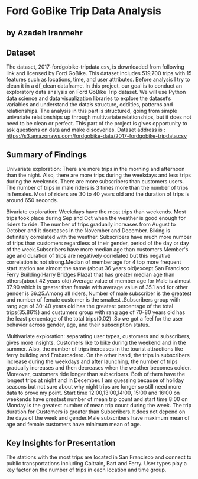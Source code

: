 # Ford GoBike Trip Data Analysis
## by Azadeh Iranmehr


## Dataset

The dataset, 2017-fordgobike-tripdata.csv, is downloaded from following link and licensed by Ford GoBike. This dataset includes 519,700 trips with 15 features such as locations, time, and user attributes. Before analysis I try to clean it in a df_clean dataframe.
In this project, our goal is to conduct an exploratory data analysis on Ford GoBike Trip dataset. We will use Python data science and data visualization libraries to explore the dataset’s variables and understand the data’s structure, oddities, patterns and relationships. The analysis in this part is structured, going from simple univariate relationships up through multivariate relationships, but it does not need to be clean or perfect. This part of the project is gives opportunity to ask questions on data and make discoveries.
Dataset address is :
https://s3.amazonaws.com/fordgobike-data/2017-fordgobike-tripdata.csv


## Summary of Findings

Univariate exploration: There are more trips in the morning and afternoon than the night. Also, there are more trips during the weekdays and less trips during the weekends. There are more subscribers than customers users. The number of trips in male riders is 3 times more than the number of trips in females.  Most of riders are 30 to 40 years old and the duration of trips is around 650 seconds. 

Bivariate exploration: Weekdays have the most trips than weekends. Most trips took place during Sep and Oct when the weather is good enough for riders to ride.  The number of trips gradually increases from August to October and it decreases in the November and December. Biking is definitely correlated with the weather. Subscribers have much more number of trips than customers regardless of their gender, period of the day or day of the week.Subscribers have more median age than customers.Member's age and duration of trips are negatively correlated but this negative correlation is not strong.Median of member age for 4 top more frequent start station are almost the same (about 36 years old)except San Francisco Ferry Building(Harry Bridges Plaza) that has greater median age than others(about 42 years old).Average value of member age for Male is almost 37.90 which is greater than female with average value of 35.1 and for other gender is 36.25.Among all riders, Number of male subscriber is the greatest and number of female customer is the smallest .Subscribers group with rang age of 30-40 years old has the greatest percentage of the total trips(35.86%) and custumers group with rang age of 70-80 years old has the least percentage of the total trips(0.02) .So  we got a feel for the user behavior across gender, age, and their subscription status. 

Multivariate exploration: separating user types, customers and subscribers, gives more insights. Customers like to bike during the weekend and in the summer. Also, the number of trips increases in the tourist attractions like ferry building and Embarcadero. On the other hand, the trips in subscribers increase during the weekdays and after launching, the number of trips gradually increases and then decreases when the weather becomes colder. Moreover, customers ride longer than subscribers. Both of them have the longest trips at night and in December. I am guessing because of holiday seasons but not sure about why night trips are longer so still need more data to prove my point.
Start time 12:00,13:00,14:00, 15:00 and 16:00 on weekends have greatest number of mean trip count and start time 8:00 on Monday is the greatest number of mean trip count during the week. The trip duration for Customers is greater than Subscribers.It does not depend on the days of the week and gender.Male subscribers have maximum mean of age and female customers have minimum mean of age.


## Key Insights for Presentation

The stations with the most trips are located in San Francisco and connect to public transportations including Caltrain, Bart and Ferry. User types play a key factor on the number of trips in each location and time group. 
